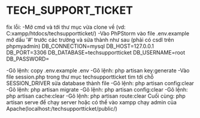 # TECH_SUPPORT_TICKET
 fix lỗi:
 -Mở cmd và tới thư mục vừa clone về (vd: C:xampp/htdocs/techsupportticket/)
 -Vào PhPStorm vào file .env.example mở dấu '#' trước các trường và sửa thành như sau
 (phải có csdl trên phpmyadmin)
DB_CONNECTION=mysql
DB_HOST=127.0.0.1
DB_PORT=3306
DB_DATABASE=techsupportticket
DB_USERNAME=root
DB_PASSWORD=

 -Gõ lệnh: copy .env.example .env
 -Gõ lệnh: php artisan key:generate
 -Vào file session.php trong thư mục techsupportticket tìm tới chỗ SESSION_DRIVER sửa database thành file
 -Gõ lệnh: php artisan config:clear
 -Gõ lệnh: php artisan migrate
 -Gõ lệnh: php artisan config:clear
 -Gõ lệnh: php artisan cache:clear
 -Gõ lệnh: php artisan route:clear
 Cuối cùng: php artisan serve để chạy server hoặc có thể vào xampp chạy admin của Apache(localhost:/techsupportticket/public/)
